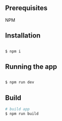 ## Prerequisites

NPM

## Installation

```bash

$ npm i

```

## Running the app

```bash

$ npm run dev

```

## Build

```bash
# build app
$ npm run build

```
